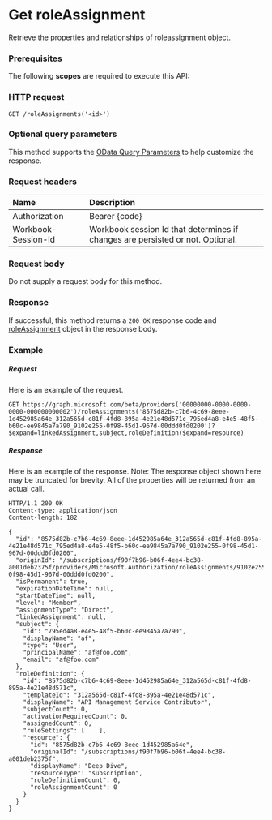 # Get roleAssignment

Retrieve the properties and relationships of roleassignment object.
### Prerequisites
The following **scopes** are required to execute this API: 
### HTTP request
<!-- { "blockType": "ignored" } -->
```http
GET /roleAssignments('<id>')
```
### Optional query parameters
This method supports the [OData Query Parameters](http://graph.microsoft.io/docs/overview/query_parameters) to help customize the response.

### Request headers
| Name      |Description|
|:----------|:----------|
| Authorization  | Bearer {code}|
| Workbook-Session-Id  | Workbook session Id that determines if changes are persisted or not. Optional.|

### Request body
Do not supply a request body for this method.
### Response
If successful, this method returns a `200 OK` response code and [roleAssignment](../resources/roleassignment.md) object in the response body.
### Example
##### Request
Here is an example of the request.
<!-- {
  "blockType": "request",
  "name": "get_roleassignment"
}-->
```http
GET https://graph.microsoft.com/beta/providers('00000000-0000-0000-0000-000000000002')/roleAssignments('8575d82b-c7b6-4c69-8eee-1d452985a64e_312a565d-c81f-4fd8-895a-4e21e48d571c_795ed4a8-e4e5-48f5-b60c-ee9845a7a790_9102e255-0f98-45d1-967d-00ddd0fd0200')?$expand=linkedAssignment,subject,roleDefinition($expand=resource)
```
##### Response
Here is an example of the response. Note: The response object shown here may be truncated for brevity. All of the properties will be returned from an actual call.
<!-- {
  "blockType": "response",
  "truncated": true,
  "@odata.type": "microsoft.graph.roleAssignment"
} -->
```http
HTTP/1.1 200 OK
Content-type: application/json
Content-length: 182

{
  "id": "8575d82b-c7b6-4c69-8eee-1d452985a64e_312a565d-c81f-4fd8-895a-4e21e48d571c_795ed4a8-e4e5-48f5-b60c-ee9845a7a790_9102e255-0f98-45d1-967d-00ddd0fd0200",
  "originId": "/subscriptions/f90f7b96-b06f-4ee4-bc38-a001deb2375f/providers/Microsoft.Authorization/roleAssignments/9102e255-0f98-45d1-967d-00ddd0fd0200",
  "isPermanent": true,
  "expirationDateTime": null,
  "startDateTime": null,
  "level": "Member",
  "assignmentType": "Direct",
  "linkedAssignment": null,
  "subject": {
    "id": "795ed4a8-e4e5-48f5-b60c-ee9845a7a790",
    "displayName": "af",
    "type": "User",
    "principalName": "af@foo.com",
    "email": "af@foo.com"
  },
  "roleDefinition": {
    "id": "8575d82b-c7b6-4c69-8eee-1d452985a64e_312a565d-c81f-4fd8-895a-4e21e48d571c",
    "templateId": "312a565d-c81f-4fd8-895a-4e21e48d571c",
    "displayName": "API Management Service Contributor",
    "subjectCount": 0,
    "activationRequiredCount": 0,
    "assignedCount": 0,
    "ruleSettings": [    ],
    "resource": {
      "id": "8575d82b-c7b6-4c69-8eee-1d452985a64e",
      "originalId": "/subscriptions/f90f7b96-b06f-4ee4-bc38-a001deb2375f",
      "displayName": "Deep Dive",
      "resourceType": "subscription",
      "roleDefinitionCount": 0,
      "roleAssignmentCount": 0
    }
  }
}
```

<!-- uuid: 8fcb5dbc-d5aa-4681-8e31-b001d5168d79
2015-10-25 14:57:30 UTC -->
<!-- {
  "type": "#page.annotation",
  "description": "Get roleAssignment",
  "keywords": "",
  "section": "documentation",
  "tocPath": ""
}-->